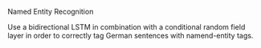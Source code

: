 Named Entity Recognition

Use a bidirectional LSTM in combination with a conditional random field layer in order to correctly tag German sentences with namend-entity tags. 
